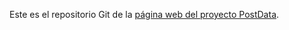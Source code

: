 Este es el repositorio Git de la [página web del proyecto PostData](https://www.postdata-statistics.com).